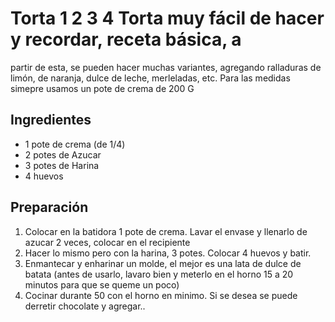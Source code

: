 # Torta 1 2 3 4 Torta muy fácil de hacer y recordar, receta básica, a
partir de esta, se pueden hacer muchas variantes, agregando ralladuras
de limón, de naranja, dulce de leche, merleladas, etc.
Para las medidas simepre usamos un pote de crema de 200 G
## Ingredientes
- 1 pote de crema (de 1/4)
- 2 potes de Azucar
- 3 potes de Harina
- 4 huevos

## Preparación
1. Colocar en la batidora 1 pote de crema. Lavar el envase y llenarlo de azucar 2 veces, colocar en el recipiente
2. Hacer lo mismo pero con la harina, 3 potes. Colocar 4 huevos y batir.
3. Enmantecar y enharinar un molde, el mejor es una lata de dulce de
   batata (antes de usarlo, lavaro bien y meterlo en el horno 15 a 20
   minutos para que se queme un poco)
4. Cocinar durante 50 con el horno en minimo. Si se desea se puede derretir chocolate y agregar..
